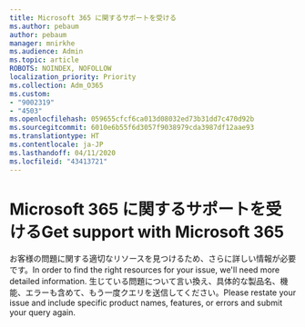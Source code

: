 ```yaml
---
title: Microsoft 365 に関するサポートを受ける
ms.author: pebaum
author: pebaum
manager: mnirkhe
ms.audience: Admin
ms.topic: article
ROBOTS: NOINDEX, NOFOLLOW
localization_priority: Priority
ms.collection: Adm_O365
ms.custom:
- "9002319"
- "4503"
ms.openlocfilehash: 059655cfcf6ca013d08032ed73b31dd7c470d92b
ms.sourcegitcommit: 6010e6b55f6d3057f9038979cda3987df12aae93
ms.translationtype: HT
ms.contentlocale: ja-JP
ms.lasthandoff: 04/11/2020
ms.locfileid: "43413721"
---
```

# <a name="get-support-with-microsoft-365"></a><span data-ttu-id="8598f-102">Microsoft 365 に関するサポートを受ける</span><span class="sxs-lookup"><span data-stu-id="8598f-102">Get support with Microsoft 365</span></span>

<span data-ttu-id="8598f-103">お客様の問題に関する適切なリソースを見つけるため、さらに詳しい情報が必要です。</span><span class="sxs-lookup"><span data-stu-id="8598f-103">In order to find the right resources for your issue, we'll need more detailed information.</span></span> <span data-ttu-id="8598f-104">生じている問題について言い換え、具体的な製品名、機能、エラーも含めて、もう一度クエリを送信してください。</span><span class="sxs-lookup"><span data-stu-id="8598f-104">Please restate your issue and include specific product names, features, or errors and submit your query again.</span></span>
